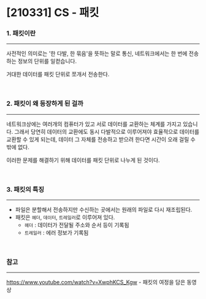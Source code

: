 # [210331] CS - 패킷

### 1. 패킷이란

---

사전적인 의미로는 '한 다발, 한 묶음'을 뜻하는 말로
통신, 네트워크에서는 한 번에 전송하는 정보의 단위를 일컫습니다.

거대한 데이터를 패킷 단위로 쪼개서 전송한다.

<br>



### 2. 패킷이 왜 등장하게 된 걸까

---

네트워크상에는 여러개의 컴퓨터가 있고 서로 데이터를 교환하는 체계를 가지고 있습니다. 그래서 당연히 데이터의 교환에도 동시 다발적으로 이루어져야 효율적으로 데이터를 교환할 수 있게 되는데, 데이터 그 자체를 전송하고 받으려 한다면 시간이 오래 걸릴 수밖에 없다. 

이러한 문제를 해결하기 위해 데이터를 패킷 단위로 나누게 된 것이다.

<br>



### 3. 패킷의 특징

---

- 파일은 분할해서 전송하지만 수신하는 곳에서는 원래의 파일로 다시 재조립된다.
- 패킷은 `헤더`, `데이터`, `트레일러`로 이루어져 있다.
  - `헤더` : 데이터가 전달될 주소와 순서 등이 기록됨
  - `트레일러` : 에러 정보가 기록됨



<br>

### 참고
---
https://www.youtube.com/watch?v=XwphKCS_Kgw - 패킷의 여정을 담은 동영상
